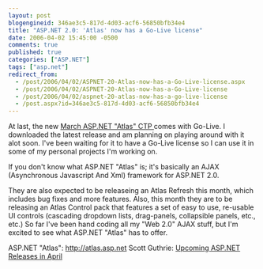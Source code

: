 ```yaml
---
layout: post
blogengineid: 346ae3c5-817d-4d03-acf6-56850bfb34e4
title: "ASP.NET 2.0: 'Atlas' now has a Go-Live license"
date: 2006-04-02 15:45:00 -0500
comments: true
published: true
categories: ["ASP.NET"]
tags: ["asp.net"]
redirect_from: 
  - /post/2006/04/02/ASPNET-20-Atlas-now-has-a-Go-Live-license.aspx
  - /post/2006/04/02/ASPNET-20-Atlas-now-has-a-Go-Live-license
  - /post/2006/04/02/aspnet-20-atlas-now-has-a-go-live-license
  - /post.aspx?id=346ae3c5-817d-4d03-acf6-56850bfb34e4
---
```


At last, the new <a href="http://go.microsoft.com/fwlink/?LinkId=52384">March ASP.NET "Atlas" CTP </a>comes with Go-Live. I downloaded the latest release and am planning on playing around with it alot soon. I've been waiting for it to have a Go-Live license so I can use it in some of my personal projects I'm working on.

If you don't know what ASP.NET "Atlas" is; it's basically an AJAX (Asynchronous Javascript And Xml) framework for ASP.NET 2.0.

They are also expected to be releaseing an Atlas Refresh this month, which includes bug fixes and more features. Also, this month they are to be releasing an Atlas Control pack that features a set of easy to use, re-usable UI controls (cascading dropdown lists, drag-panels, collapsible panels, etc., etc.) So far I've been hand coding all my "Web 2.0" AJAX stuff, but I'm excited to see what ASP.NET "Atlas" has to offer.

ASP.NET "Atlas": <a href="http://atlas.asp.net/">http://atlas.asp.net</a>
Scott Guthrie: <a id="viewpost.ascx_TitleUrl" href="http://weblogs.asp.net/scottgu/archive/2006/03/30/441465.aspx">Upcoming ASP.NET Releases in April</a>
